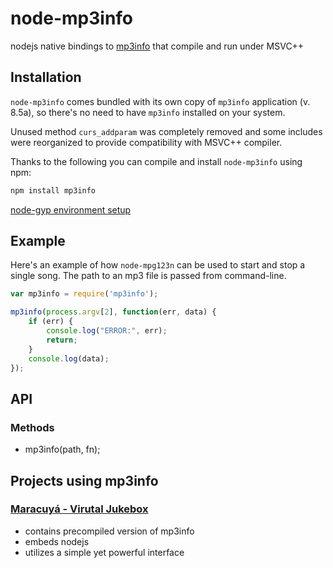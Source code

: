 node-mp3info
============

nodejs native bindings to [mp3info](http://www.ibiblio.org/mp3info/) that compile and run under MSVC++

Installation
------------
`node-mp3info` comes bundled with its own copy of `mp3info` application (v. 8.5a), so 
there's no need to have `mp3info` installed on your system.

Unused method `curs_addparam` was completely removed and some includes were reorganized to 
provide compatibility with MSVC++ compiler.

Thanks to the following you can compile and install `node-mp3info` using npm:

```bash
npm install mp3info
```

[node-gyp environment setup](https://github.com/TooTallNate/node-gyp#installation)

Example
------------
Here's an example of how `node-mpg123n` can be used to start and stop a single song. The path
to an mp3 file is passed from command-line.

``` javascript
var mp3info = require('mp3info');

mp3info(process.argv[2], function(err, data) {
    if (err) {
    	console.log("ERROR:", err);
    	return;
    }
	console.log(data);
});
```
API
------------
### Methods
 * mp3info(path, fn);

Projects using mp3info
------------
### [Maracuyá - Virutal Jukebox](http://maracuya-jukebox.com)
 * contains precompiled version of mp3info
 * embeds nodejs
 * utilizes a simple yet powerful interface

